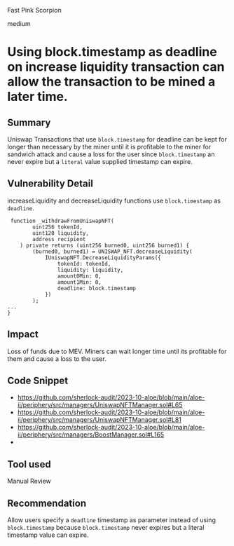 Fast Pink Scorpion

medium

# Using block.timestamp as deadline on increase liquidity  transaction can allow the transaction to be mined a later time.
## Summary
Uniswap Transactions that use `block.timestamp` for deadline can be kept for longer than necessary by the miner until it is profitable to the miner for sandwich attack and cause a loss for the user since `block.timestamp` an never expire but a `literal` value supplied timestamp can expire.

## Vulnerability Detail
increaseLiquidity and decreaseLiquidity functions use `block.timestamp` as `deadline`.
```solidity
 function _withdrawFromUniswapNFT(
        uint256 tokenId,
        uint128 liquidity,
        address recipient
    ) private returns (uint256 burned0, uint256 burned1) {
        (burned0, burned1) = UNISWAP_NFT.decreaseLiquidity(
            IUniswapNFT.DecreaseLiquidityParams({
                tokenId: tokenId,
                liquidity: liquidity,
                amount0Min: 0,
                amount1Min: 0,
                deadline: block.timestamp
            })
        );
...
}
```
## Impact
Loss of funds due to MEV. Miners can wait longer time until its profitable for them and cause a loss to the user.

## Code Snippet
- https://github.com/sherlock-audit/2023-10-aloe/blob/main/aloe-ii/periphery/src/managers/UniswapNFTManager.sol#L65
- https://github.com/sherlock-audit/2023-10-aloe/blob/main/aloe-ii/periphery/src/managers/UniswapNFTManager.sol#L81
- https://github.com/sherlock-audit/2023-10-aloe/blob/main/aloe-ii/periphery/src/managers/BoostManager.sol#L165
- 
## Tool used
Manual Review

## Recommendation
Allow users specify a `deadline` timestamp as parameter instead of using `block.timestamp` because `block.timestamp` never expires but a literal timestamp value can expire.